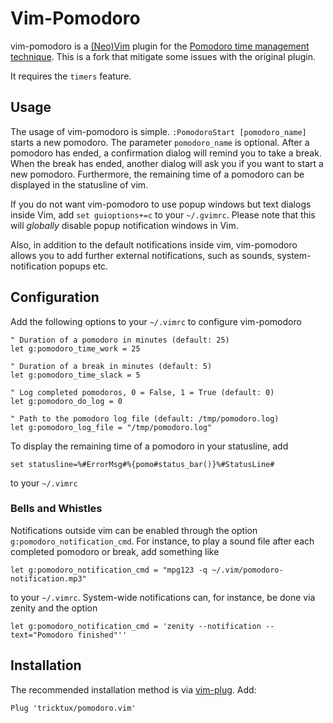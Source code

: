 Vim-Pomodoro
============

vim-pomodoro is a [(Neo)Vim](http://www.vim.org) plugin for the [Pomodoro time management technique](http://www.pomodorotechnique.com/).  This is a fork that mitigate some issues with the original plugin.

It requires the `timers` feature.

Usage
-----
The usage of vim-pomodoro is simple. `:PomodoroStart [pomodoro_name]` starts a new pomodoro. 
The parameter `pomodoro_name` is optional. After a pomodoro has ended, a confirmation dialog will 
remind you to take a break. When the break has ended, another dialog will ask you if you want 
to start a new pomodoro. Furthermore, the remaining time of a pomodoro can be displayed in the 
statusline of vim.

If you do not want vim-pomodoro to use popup windows but text dialogs inside Vim, add 
`set guioptions+=c` to your `~/.gvimrc`. Please note that this will *globally* disable 
popup notification windows in Vim.

Also, in addition to the default notifications inside vim, vim-pomodoro allows you to add 
further external notifications, such as sounds, system-notification popups etc.

Configuration
-------------
Add the following options to your `~/.vimrc` to configure vim-pomodoro 

	" Duration of a pomodoro in minutes (default: 25)
	let g:pomodoro_time_work = 25

	" Duration of a break in minutes (default: 5)
	let g:pomodoro_time_slack = 5 

	" Log completed pomodoros, 0 = False, 1 = True (default: 0)
	let g:pomodoro_do_log = 0 

	" Path to the pomodoro log file (default: /tmp/pomodoro.log)
	let g:pomodoro_log_file = "/tmp/pomodoro.log" 

To display the remaining time of a pomodoro in your statusline, add 

	set statusline=%#ErrorMsg#%{pomo#status_bar()}%#StatusLine# 

to your `~/.vimrc` 

### Bells and Whistles

Notifications outside vim can be enabled through the option `g:pomodoro_notification_cmd`. 
For instance, to play a sound file after each completed pomodoro or break, add something like 

	let g:pomodoro_notification_cmd = "mpg123 -q ~/.vim/pomodoro-notification.mp3"

to your `~/.vimrc`. System-wide notifications can, for instance, be done via zenity and 
the option

	let g:pomodoro_notification_cmd = 'zenity --notification --text="Pomodoro finished"''

Installation
------------
The recommended installation method is via [vim-plug](https://github.com/junegunn/vim-plug). 
Add:

	Plug 'tricktux/pomodoro.vim'
